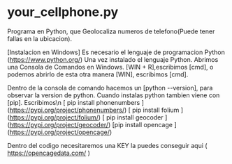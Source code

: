 # your_cellphone.py
Programa en Python, que Geolocaliza numeros de telefono(Puede tener fallas en la ubicacion).

[Instalacion en Windows]
Es necesario el lenguaje de programacion Python (https://www.python.org/)
Una vez instalado el lenguaje Python.
Abrimos una Consola de Comandos en Windows.
[WIN + R],escribimos [cmd], o podemos abrirlo de esta otra manera [WIN], escribimos [cmd].

Dentro de la consola de comando hacemos un [python --version], para observar la version de python.
Cuando instalas python tambien viene con [pip].
Escribimos\n
[ pip install phonenumbers ] (https://pypi.org/project/phonenumbers/)
[ pip install folium ] (https://pypi.org/project/folium/)
[ pip install geocoder ] (https://pypi.org/project/geocoder/)
[pip install opencage ] (https://pypi.org/project/opencage/)  

Dentro del codigo necesitaremos una KEY la puedes conseguir aqui ( https://opencagedata.com/ )

     
            






